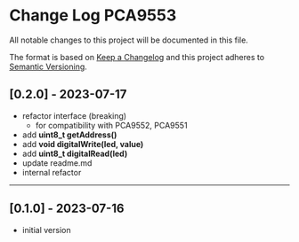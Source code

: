 # Change Log PCA9553

All notable changes to this project will be documented in this file.

The format is based on [Keep a Changelog](http://keepachangelog.com/)
and this project adheres to [Semantic Versioning](http://semver.org/).


## [0.2.0] - 2023-07-17
- refactor interface (breaking)
  - for compatibility with PCA9552, PCA9551
- add **uint8_t getAddress()**
- add **void digitalWrite(led, value)**
- add **uint8_t digitalRead(led)**
- update readme.md
- internal refactor


----

## [0.1.0] - 2023-07-16
- initial version


